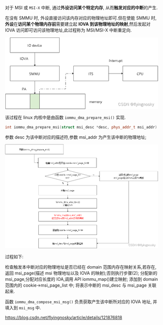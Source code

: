 
对于 MSI 或 `MSI-X` 中断, 通过**外设访问某个特定内存**, 从而**触发对应的中断**的产生.

在没有 SMMU 时, 外设直接访问该内存对应的物理地址即可.但在使能 SMMU 时, **外设**在**访问某个物理内存前**需要建立起 **IOVA 到该物理地址的映射**,然后发起对 IOVA 访问即可访问该物理地址,此过程称为 MSI/MSI-X 中断重定向.

![2022-08-14-00-48-04.png](./images/2022-08-14-00-48-04.png)

该过程在 linux 内核中是由函数 `iommu_dma_prepare_msi()` 实现.

```cpp
int iommu_dma_prepare_msi(struct msi_desc *desc, phys_addr_t msi_addr)
```

参数 desc 为该中断对应的描述符,参数 msi_addr 为产生该中断的物理地址;

![2022-08-14-00-49-37.png](./images/2022-08-14-00-49-37.png)

过程如下:

检查触发本中断对应的物理地址是否已经在 domain 范围内存在映射关系,若存在,返回 msi_page(描述 msi 物理地址以及 IOVA 的映射);否则执行步骤(2);
分配新的 msi_page,分配对应长度的 IOA,调用 API iommu_map()建立映射;
添加到 domain 范围内的 cookie->msi_page_list 中;
将表示中断的 msi_desc 与 msi_page 关联起来.

函数 `iommu_dma_compose_msi_msg()` 负责获取产生该中断所对应的 IOVA 地址, 并填入到 `msi_msg` 中.

https://blog.csdn.net/flyingnosky/article/details/121876818